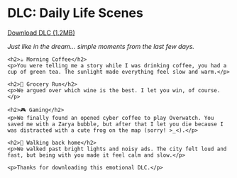 <html lang="en">
<head>
    <meta charset="UTF-8">
    <title>DLC: Daily Life Scenes</title>
</head>
<body>
    <h1>DLC: Daily Life Scenes</h1>
    <p><a href="#">Download DLC (1.2MB)</a></p>
    <p><em>Just like in the dream... simple moments from the last few days.</em></p>

    <h2>☕ Morning Coffee</h2>
    <p>You were telling me a story while I was drinking coffee, you had a cup of green tea. The sunlight made everything feel slow and warm.</p>

    <h2>🛒 Grocery Run</h2>
    <p>We argued over which wine is the best. I let you win, of course.</p>

    <h2>🎮 Gaming</h2>
    <p>We finally found an opened cyber coffee to play Overwatch. You saved me with a Zarya bubble, but after that I let you die because I was distracted with a cute frog on the map (sorry! >_<).</p>

    <h2>🌆 Walking back home</h2>
    <p>We walked past bright lights and noisy ads. The city felt loud and fast, but being with you made it feel calm and slow.</p>

    <p>Thanks for downloading this emotional DLC.</p>
</body>
</html>
